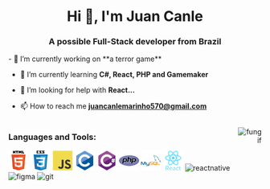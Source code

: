 <h1 align="center">Hi 👋, I'm Juan Canle</h1>
<h3 align="center">A possible Full-Stack developer from Brazil</h3>

<p align="left">
  - 🔭 I’m currently working on **a terror game**

  - 🌱 I’m currently learning **C#, React, PHP and Gamemaker**

  - 🤝 I’m looking for help with **React...**

  - 📫 How to reach me **juancanlemarinho570@gmail.com**
</p>

<div style="display: flex;">
  <div>
    <h3 align="left">Languages and Tools:</h3>
    <p align="left">
          <img src="https://raw.githubusercontent.com/devicons/devicon/master/icons/html5/html5-original-wordmark.svg" alt="html5" width="40" height="40"/>
          <img src="https://raw.githubusercontent.com/devicons/devicon/master/icons/css3/css3-original-wordmark.svg" alt="css3" width="40" height="40"/>
          <img src="https://raw.githubusercontent.com/devicons/devicon/master/icons/javascript/javascript-original.svg" alt="javascript" width="40" height="40"/>
          <img src="https://raw.githubusercontent.com/devicons/devicon/master/icons/c/c-original.svg" alt="c" width="40" height="40"/>
          <img src="https://raw.githubusercontent.com/devicons/devicon/master/icons/csharp/csharp-original.svg" alt="csharp" width="40" height="40"/>
          <img src="https://raw.githubusercontent.com/devicons/devicon/master/icons/php/php-original.svg" alt="php" width="40" height="40"/>
          <img src="https://raw.githubusercontent.com/devicons/devicon/master/icons/mysql/mysql-original-wordmark.svg" alt="mysql" width="40" height="40"/>
          <img src="https://raw.githubusercontent.com/devicons/devicon/master/icons/react/react-original-wordmark.svg" alt="react" width="40" height="40"/>
          <img src="https://reactnative.dev/img/header_logo.svg" alt="reactnative" width="40" height="40"/>
          <img src="https://www.vectorlogo.zone/logos/figma/figma-icon.svg" alt="figma" width="40" height="40"/>
          <img src="https://www.vectorlogo.zone/logos/git-scm/git-scm-icon.svg" alt="git" width="40" height="40"/>
    </p>
  </div>
  <div>
    <p align="right">
        <img src="https://media.giphy.com/media/Diym3aZO1dHzO/giphy.gif?cid=790b7611ybq2qprjoaeee139xknp7yv98w782oabpc2g8s8j&ep=v1_gifs_search&rid=giphy.gif&ct=g" alt="fungif"/>
    </p>
  </div>
</div>
